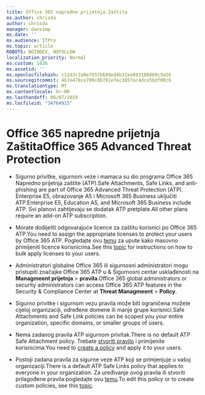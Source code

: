 ```yaml
---
title: Office 365 napredne prijetnja Zaštita
ms.author: chrisda
author: chrisda
manager: dansimp
ms.date: ''
ms.audience: ITPro
ms.topic: article
ROBOTS: NOINDEX, NOFOLLOW
localization_priority: Normal
ms.custom: 1036
ms.assetid: ''
ms.openlocfilehash: c12d3c2a0e7037b609ed4b31ee893108869c9a56
ms.sourcegitcommit: 4b7e478ce700c0b781efec3857ac4dce5bdf00c6
ms.translationtype: MT
ms.contentlocale: hr-HR
ms.lasthandoff: 06/07/2019
ms.locfileid: "34764915"
---
```

# <a name="office-365-advanced-threat-protection"></a><span data-ttu-id="041d4-102">Office 365 napredne prijetnja Zaštita</span><span class="sxs-lookup"><span data-stu-id="041d4-102">Office 365 Advanced Threat Protection</span></span>

- <span data-ttu-id="041d4-103">Sigurno privitke, sigurnom veze i mamaca su dio programa Office 365 Napredno prijetnja zaštite (ATP).</span><span class="sxs-lookup"><span data-stu-id="041d4-103">Safe Attachments, Safe Links, and anti-phishing are part of Office 365 Advanced Threat Protection (ATP).</span></span> <span data-ttu-id="041d4-104">Enterprise E5, obrazovanje A5 i Microsoft 365 Business uključiti ATP.</span><span class="sxs-lookup"><span data-stu-id="041d4-104">Enterprise E5, Education A5, and Microsoft 365 Business include ATP.</span></span> <span data-ttu-id="041d4-105">Svi planovi zahtijevaju se dodatak ATP pretplate.</span><span class="sxs-lookup"><span data-stu-id="041d4-105">All other plans require an add-on ATP subscription.</span></span>

- <span data-ttu-id="041d4-106">Morate dodijeliti odgovarajuće licence za zaštitu korisnici po Office 365 ATP.</span><span class="sxs-lookup"><span data-stu-id="041d4-106">You need to assign the appropriate licenses to protect your users by Office 365 ATP.</span></span> <span data-ttu-id="041d4-107">Pogledajte ovu [temu](https://docs.microsoft.com/office365/admin/subscriptions-and-billing/assign-licenses-to-users) za upute kako masovno primijeniti licence korisnicima.</span><span class="sxs-lookup"><span data-stu-id="041d4-107">See this [topic](https://docs.microsoft.com/office365/admin/subscriptions-and-billing/assign-licenses-to-users) for instructions on how to bulk apply licenses to your users.</span></span>

- <span data-ttu-id="041d4-108">Administratori globalne Office 365 ili sigurnosni administratori mogu pristupiti značajke Office 365 ATP u & Sigurnosni centar usklađenosti na **Managmeent prijetnja** \> **pravila**.</span><span class="sxs-lookup"><span data-stu-id="041d4-108">Office 365 global administrators or security administrators can access Office 365 ATP features in the Security & Compliance Center at **Threat Managmeent** \> **Policy**.</span></span>

- <span data-ttu-id="041d4-109">Sigurno privitke i sigurnom vezu pravila može biti ograničena možete cijeloj organizaciji, određene domene ili manje grupe korisnici.</span><span class="sxs-lookup"><span data-stu-id="041d4-109">Safe Attachments and Safe Link policies can be scoped you your entire organization, specific domains, or smaller groups of users.</span></span>

- <span data-ttu-id="041d4-110">Nema zadanog pravila ATP sigurnom privitak.</span><span class="sxs-lookup"><span data-stu-id="041d4-110">There is no default ATP Safe Attachment policy.</span></span> <span data-ttu-id="041d4-111">Trebate [stvoriti pravilo](https://docs.microsoft.com/office365/securitycompliance/set-up-atp-safe-attachments-policies) i primijenite korisnicima.</span><span class="sxs-lookup"><span data-stu-id="041d4-111">You need to [create a policy](https://docs.microsoft.com/office365/securitycompliance/set-up-atp-safe-attachments-policies) and apply it to your users.</span></span>

- <span data-ttu-id="041d4-112">Postoji zadana pravila za sigurne veze ATP koji se primjenjuje u vašoj organizaciji.</span><span class="sxs-lookup"><span data-stu-id="041d4-112">There is a default ATP Safe Links policy that applies to everyone in your organization.</span></span> <span data-ttu-id="041d4-113">Za uređivanje ovog pravila ili stvoriti prilagođene pravila pogledajte ovu [temu](https://docs.microsoft.com/office365/securitycompliance/set-up-atp-safe-links-policies).</span><span class="sxs-lookup"><span data-stu-id="041d4-113">To edit this policy or to create custom policies, see this [topic](https://docs.microsoft.com/office365/securitycompliance/set-up-atp-safe-links-policies).</span></span>

